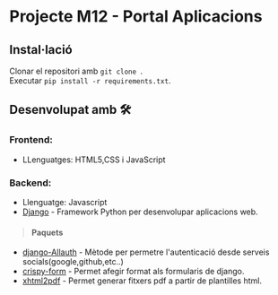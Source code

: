 # Projecte M12 - Portal Aplicacions




## Instal·lació
Clonar el repositori amb `git clone `.\
Executar `pip install -r requirements.txt`.

## Desenvolupat amb 🛠️

### Frontend:
 * LLenguatges: HTML5,CSS i JavaScript
 
### Backend:
 * Llenguatge: Javascript
 * [Django](https://www.djangoproject.com/) - Framework Python per desenvolupar aplicacions web.
> #### Paquets 
* [django-Allauth](https://django-allauth.readthedocs.io/en/latest/overview.html) - Mètode per permetre l'autenticació desde serveis socials(google,github,etc..)
* [crispy-form](https://django-crispy-forms.readthedocs.io/en/latest/) - Permet afegir format als formularis de django.
* [xhtml2pdf](https://xhtml2pdf.readthedocs.io/en/latest/) - Permet generar fitxers pdf a partir de plantilles html.
